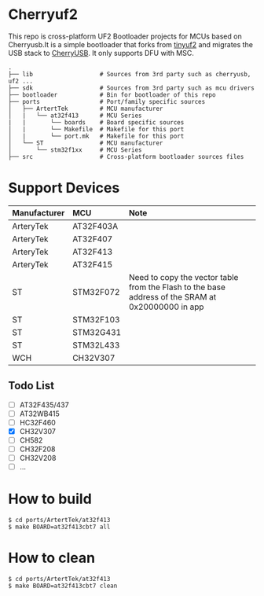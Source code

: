 # Cherryuf2
This repo is cross-platform UF2 Bootloader projects for MCUs based on Cherryusb.It is a simple bootloader that forks from [tinyuf2](https://github.com/adafruit/tinyuf2) and migrates the USB stack to [CherryUSB](https://github.com/sakumisu/CherryUSB).
It only supports DFU with MSC.
```
.
├── lib                   # Sources from 3rd party such as cherryusb, uf2 ...
├── sdk                   # Sources from 3rd party such as mcu drivers
├── bootloader            # Bin for bootloader of this repo
├── ports                 # Port/family specific sources
│   ├── ArtertTek         # MCU manufacturer
│   |   └── at32f413      # MCU Series
|   |       └── boards    # Board specific sources
│   |       └── Makefile  # Makefile for this port  
│   |       └── port.mk   # Makefile for this port         
│   └── ST                # MCU manufacturer
│       └── stm32f1xx     # MCU Series
├── src                   # Cross-platform bootloader sources files
```

# Support Devices
| Manufacturer | MCU         | Note         |
| :----------  | :---------- | :----------  |
| ArteryTek    | AT32F403A   |              |
| ArteryTek    | AT32F407    |              |
| ArteryTek    | AT32F413    |              |
| ArteryTek    | AT32F415    |              |
| ST           | STM32F072   | Need to copy the vector table from the Flash to the base address of the SRAM at 0x20000000 in app           |
| ST           | STM32F103   |              |
| ST           | STM32G431   |              |
| ST           | STM32L433   |              |
| WCH          | CH32V307    |              |

## Todo List
- [ ] AT32F435/437 
- [ ] AT32WB415
- [ ] HC32F460 
- [X] CH32V307
- [ ] CH582
- [ ] CH32F208
- [ ] CH32V208
- [ ] ...

# How to build
```
$ cd ports/ArtertTek/at32f413
$ make BOARD=at32f413cbt7 all
```

# How to clean
```
$ cd ports/ArtertTek/at32f413
$ make BOARD=at32f413cbt7 clean
```